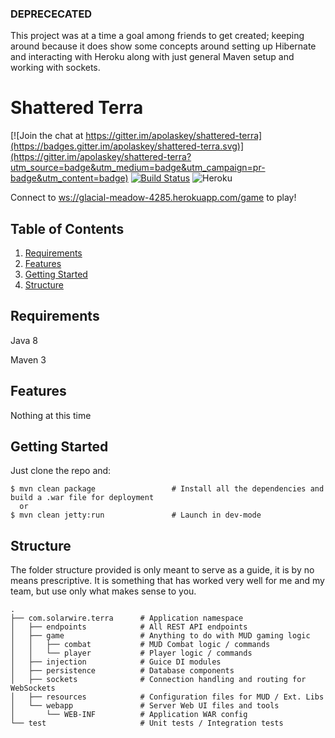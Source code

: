 ### DEPRECECATED
This project was at a time a goal among friends to get created; keeping around because it does show some concepts around setting up Hibernate and interacting with Heroku along with just general Maven setup and working with sockets.

Shattered Terra
=======================

[![Join the chat at https://gitter.im/apolaskey/shattered-terra](https://badges.gitter.im/apolaskey/shattered-terra.svg)](https://gitter.im/apolaskey/shattered-terra?utm_source=badge&utm_medium=badge&utm_campaign=pr-badge&utm_content=badge)
[![Build Status](https://travis-ci.org/apolaskey/shattered-terra.svg)](https://travis-ci.org/apolaskey/shattered-terra?branch=master)
![Heroku](https://heroku-badge.herokuapp.com/?app=glacial-meadow-4285)

Connect to [ws://glacial-meadow-4285.herokuapp.com/game](ws://glacial-meadow-4285.herokuapp.com/game) to play!

Table of Contents
-----------------
1. [Requirements](#requirements)
1. [Features](#features)
1. [Getting Started](#getting-started)
1. [Structure](#structure)

Requirements
------------

Java 8

Maven 3

Features
--------

Nothing at this time

Getting Started
---------------

Just clone the repo and:

```shell
$ mvn clean package                 # Install all the dependencies and build a .war file for deployment
  or
$ mvn clean jetty:run               # Launch in dev-mode
```

Structure
---------

The folder structure provided is only meant to serve as a guide, it is by no means prescriptive. It is something that has worked very well for me and my team, but use only what makes sense to you.

```
.
├── com.solarwire.terra      # Application namespace
│   ├── endpoints            # All REST API endpoints
│   ├── game                 # Anything to do with MUD gaming logic
│   │   ├── combat           # MUD Combat logic / commands
│   │   └── player           # Player logic / commands
│   ├── injection            # Guice DI modules
│   ├── persistence          # Database components
│   ├── sockets              # Connection handling and routing for WebSockets
│   ├── resources            # Configuration files for MUD / Ext. Libs
│   └── webapp               # Server Web UI files and tools
│       └── WEB-INF          # Application WAR config
└── test                     # Unit tests / Integration tests
```
